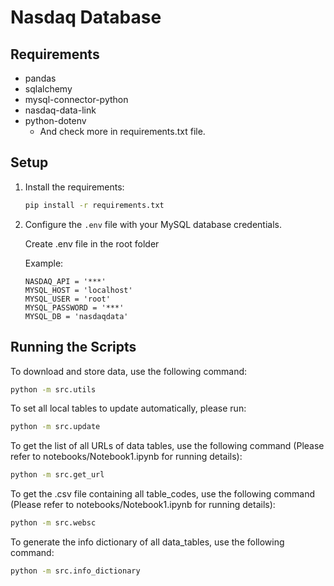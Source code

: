 # Nasdaq Database

## Requirements

- pandas
- sqlalchemy
- mysql-connector-python
- nasdaq-data-link
- python-dotenv
  - And check more in requirements.txt file.
## Setup

1. Install the requirements:
    ```bash
    pip install -r requirements.txt
    ```

2. Configure the `.env` file with your MySQL database credentials.

    Create .env file in the root folder
    
    Example:
    ```
    NASDAQ_API = '***'
    MYSQL_HOST = 'localhost'
    MYSQL_USER = 'root'
    MYSQL_PASSWORD = '***'
    MYSQL_DB = 'nasdaqdata'
    ```
## Running the Scripts

To download and store data, use the following command:
```bash
python -m src.utils
```

To set all local tables to update automatically, please run:

```sh
python -m src.update
```

To get the list of all URLs of data tables, use the following command (Please refer to notebooks/Notebook1.ipynb for running details):

```sh
python -m src.get_url
```

To get the .csv file containing all table_codes, use the following command (Please refer to notebooks/Notebook1.ipynb for running details):

```sh
python -m src.websc
```

To generate the info dictionary of all data_tables, use the following command:

```sh
python -m src.info_dictionary
```
